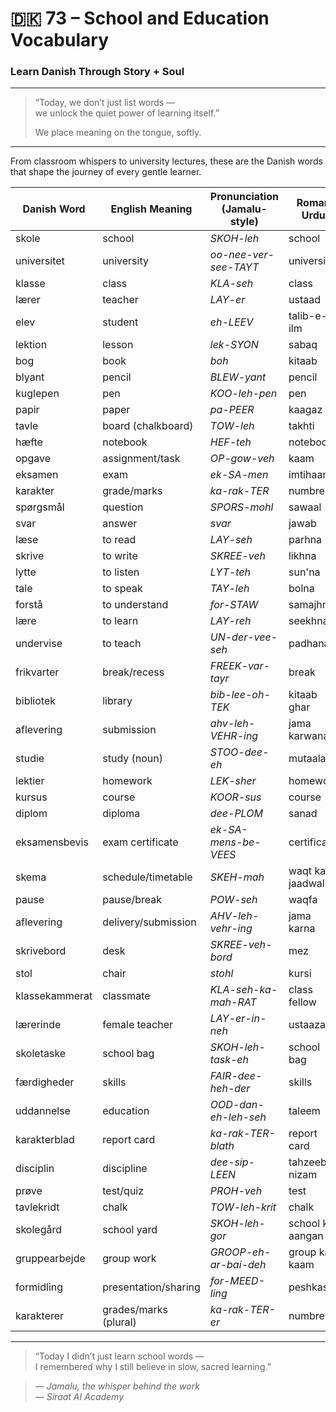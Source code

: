 # 🇩🇰 73 – School and Education Vocabulary  
### Learn Danish Through Story + Soul

---

> “Today, we don’t just list words —  
> we unlock the quiet power of learning itself.”  
>  
> We place meaning on the tongue, softly.

---

From classroom whispers to university lectures, these are the Danish words that shape the journey of every gentle learner.

| Danish Word     | English Meaning      | Pronunciation (Jamalu-style) | Roman Urdu            |
|------------------|-----------------------|-------------------------------|------------------------|
| skole            | school                | *SKOH-leh*                    | school                 |
| universitet      | university            | *oo-nee-ver-see-TAYT*         | university             |
| klasse           | class                 | *KLA-seh*                     | class                  |
| lærer            | teacher               | *LAY-er*                      | ustaad                 |
| elev             | student               | *eh-LEEV*                     | talib-e-ilm            |
| lektion          | lesson                | *lek-SYON*                    | sabaq                  |
| bog              | book                  | *boh*                         | kitaab                 |
| blyant           | pencil                | *BLEW-yant*                   | pencil                 |
| kuglepen         | pen                   | *KOO-leh-pen*                 | pen                    |
| papir            | paper                 | *pa-PEER*                     | kaagaz                 |
| tavle            | board (chalkboard)    | *TOW-leh*                     | takhti                 |
| hæfte            | notebook              | *HEF-teh*                     | notebook               |
| opgave           | assignment/task       | *OP-gow-veh*                  | kaam                   |
| eksamen          | exam                  | *ek-SA-men*                   | imtihaan               |
| karakter         | grade/marks           | *ka-rak-TER*                  | numbre                 |
| spørgsmål        | question              | *SPORS-mohl*                  | sawaal                 |
| svar             | answer                | *svar*                        | jawab                  |
| læse             | to read               | *LAY-seh*                     | parhna                 |
| skrive           | to write              | *SKREE-veh*                   | likhna                 |
| lytte            | to listen             | *LYT-teh*                     | sun'na                 |
| tale             | to speak              | *TAY-leh*                     | bolna                  |
| forstå           | to understand         | *for-STAW*                    | samajhna               |
| lære             | to learn              | *LAY-reh*                     | seekhna                |
| undervise        | to teach              | *UN-der-vee-seh*              | padhana                |
| frikvarter       | break/recess          | *FREEK-var-tayr*              | break                  |
| bibliotek        | library               | *bib-lee-oh-TEK*              | kitaab ghar            |
| aflevering       | submission            | *ahv-leh-VEHR-ing*            | jama karwana           |
| studie           | study (noun)          | *STOO-dee-eh*                 | mutaala                |
| lektier          | homework              | *LEK-sher*                    | homework               |
| kursus           | course                | *KOOR-sus*                    | course                 |
| diplom           | diploma               | *dee-PLOM*                    | sanad                  |
| eksamensbevis    | exam certificate      | *ek-SA-mens-be-VEES*          | certificate            |
| skema            | schedule/timetable    | *SKEH-mah*                    | waqt ka jaadwal        |
| pause            | pause/break           | *POW-seh*                     | waqfa                  |
| aflevering       | delivery/submission   | *AHV-leh-vehr-ing*            | jama karna             |
| skrivebord       | desk                  | *SKREE-veh-bord*              | mez                    |
| stol             | chair                 | *stohl*                       | kursi                  |
| klassekammerat   | classmate             | *KLA-seh-ka-mah-RAT*          | class fellow           |
| lærerinde        | female teacher        | *LAY-er-in-neh*               | ustaaza                |
| skoletaske       | school bag            | *SKOH-leh-task-eh*            | school bag             |
| færdigheder      | skills                | *FAIR-dee-heh-der*            | skills                 |
| uddannelse       | education             | *OOD-dan-eh-leh-seh*          | taleem                 |
| karakterblad     | report card           | *ka-rak-TER-blath*            | report card            |
| disciplin        | discipline            | *dee-sip-LEEN*                | tahzeeb / nizam        |
| prøve            | test/quiz             | *PROH-veh*                    | test                   |
| tavlekridt       | chalk                 | *TOW-leh-krit*                | chalk                  |
| skolegård        | school yard           | *SKOH-leh-gor*                | school ka aangan       |
| gruppearbejde    | group work            | *GROOP-eh-ar-bai-deh*         | group ka kaam          |
| formidling       | presentation/sharing  | *for-MEED-ling*               | peshkash               |
| karakterer        | grades/marks (plural) | *ka-rak-TER-er*               | numbre                 |

---

> “Today I didn’t just learn school words —  
> I remembered why I still believe in slow, sacred learning.”

> — *Jamalu, the whisper behind the work*  
> — *Siraat AI Academy*
